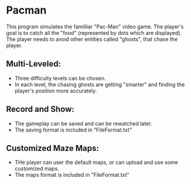 # Pacman

This program simulates the familliar "Pac-Man" video game.
The player's goal is to catch all the "food" (represented by dots which are displayed).
The player needs to avoid other entities called "ghosts", that chase the player.

## Multi-Leveled:
- Three difficulty levels can be chosen. 
- In each level, the chasing ghosts are getting "smarter" and finding the player's position more accurately.

## Record and Show:
- The gameplay can be saved and can be rewatched later.
- The saving format is included in "FileFormat.txt"

## Customized Maze Maps:
- THe player can user the default maps, or can upload and use some customized maps.
- The maps format is included in "FileFormat.txt"
